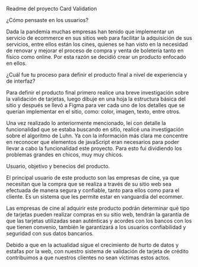 

Readme del proyecto Card Validation

¿Cómo pensaste en los usuarios?

Dada la pandemia muchas empresas han tenido que implementar un servicio de ecommerce en sus sitios web para facilitar la adquisición de sus servicios, entre ellos están los cines, quienes se han visto en la necesidad de renovar y mejorar el proceso de compra y venta de boletería tanto en físico como online. Por esta razón se decidió crear un producto enfocado en ellos. 

¿Cuál fue tu proceso para definir el producto final a nivel de experiencia y de interfaz?

Para definir el producto final primero realice una breve investigación sobre la validación de tarjetas, luego dibuje en una hoja la estructura básica del sitio y después se llevó a Figma para ver cada uno de los detalles que se querían implementar en el sitio, como: color, imagen, texto, entre otros. 

Una vez realizado lo anteriormente mencionado, leí con detalle la funcionalidad que se estaba buscando en sitio, realicé una investigación sobre el algoritmo de Luhn. Ya con la información más clara me concentre en reconocer que elementos de javaScript eran necesarios para poder llevar a cabo la funcionalidad este proyecto. Para esto fui dividiendo los problemas grandes en chicos, muy muy chicos. 


Usuario, objetivo y benecios del producto.

El principal usuario de este producto son las empresas de cine, ya que necesitan que la compra que se realiza a través de su sitio web sea efectuada de manera segura y confiable, tanto para ellos como para el cliente. Es un sistema que les permite estar en vanguardia del ecommer.  

Las empresas de cine al adquirir este producto podrán determinar qué tipo de tarjetas pueden realizar compras en su sitio web, tendrán la garantía de que las tarjetas utilizadas sean auténticas y acordes con los bancos con los que tienen convenio, también le garantizará a los usuarios confiabilidad y seguridad con sus datos bancarios. 

Debido a que en la actualidad sigue el crecimiento de hurto de datos y estafas por la web, con nuestro sistema de validación de tarjeta de crédito contribuimos a que nuestros clientes no sean víctimas estos actos.

